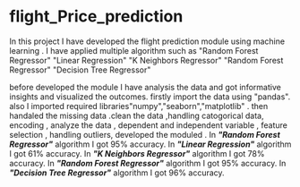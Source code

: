 # flight_Price_prediction
In this project I have developed the flight prediction module using machine learning . I have applied multiple algorithm  such as
"Random Forest Regressor"
"Linear Regression"
"K Neighbors Regressor"
"Random Forest Regressor"
"Decision Tree Regressor"

before developed the module I have analysis the data and got informative insights and visualized the outcomes. firstly import the data using "pandas". also I imported required libraries"numpy","seaborn","matplotlib" .
then handaled the missing data .clean the data ,handling catogorical data, encoding , analyze the data , dependent and independent variable , feature selection , handling outliers, developed the moduled .
In ***"Random Forest Regressor"*** algorithm I got 95% accuracy.
In ***"Linear Regression"*** algorithm I got 61% accuracy.
In ***"K Neighbors Regressor"*** algorithm I got 78% accuracy.
In ***"Random Forest Regressor"*** algorithm I got 95% accuracy.
In ***"Decision Tree Regressor"*** algorithm I got 96% accuracy.
